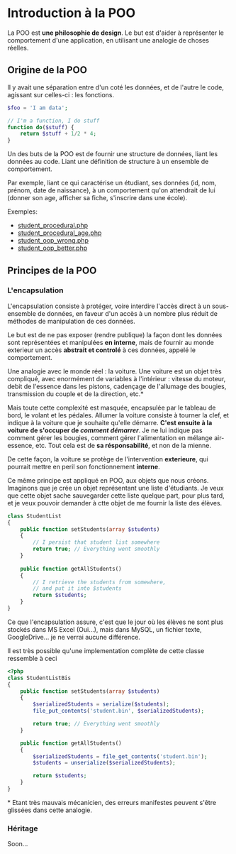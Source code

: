 # Introduction à la POO

La POO est **une philosophie de design**.
Le but est d'aider à représenter le comportement d'une application, en utilisant une analogie de choses réelles.

## Origine de la POO

Il y avait une séparation entre d'un coté les données, et de l'autre le code, agissant sur celles-ci : les fonctions.

```php
$foo = 'I am data';

// I'm a function, I do stuff
function do($stuff) {
    return $stuff + 1/2 * 4;
}
```

Un des buts de la POO est de fournir une structure de données, liant les données au code. Liant une définition de structure à un ensemble de comportement.

Par exemple, liant ce qui caractérise un étudiant, ses données (id, nom, prénom, date de naissance), à un comportement qu'on attendrait de lui (donner son age, afficher sa fiche, s'inscrire dans une école).

Exemples: 

  * [student\_procedural.php](student/student_procedural.php)
  * [student\_procedural\_age.php](student/student_procedural_age.php)
  * [student\_oop\_wrong.php](student/student_oop_wrong.php)
  * [student\_oop\_better.php](student/student_oop_better.php)

## Principes de la POO

### L'encapsulation

L'encapsulation consiste à protéger, voire interdire l'accès direct à un sous-ensemble de données, en faveur d'un accès à un nombre plus réduit de méthodes de manipulation de ces données.

Le but est de ne pas exposer (rendre publique) la façon dont les données sont représentées et manipulées **en interne**, mais de fournir au monde exterieur un accès **abstrait et controlé** à ces données, appelé le comportement.

Une analogie avec le monde réel : la voiture. Une voiture est un objet très compliqué, avec enormément de variables à l'intérieur : vitesse du moteur, debit de l'essence dans les pistons, cadençage de l'allumage des bougies, transmission du couple et de la direction, etc.\*

Mais toute cette complexité est masquée, encapsulée par le tableau de bord, le volant et les pédales. Allumer la voiture consiste à tourner la clef, et indique à la voiture que je souhaite qu'elle démarre. **C'est ensuite à la voiture de s'occuper de _comment démarrer_**. Je ne lui indique pas comment gérer les bougies, comment gérer l'alimentation en mélange air-essence, etc. Tout cela est de **sa résponsabilité**, et non de la mienne.

De cette façon, la voiture se protège de l'intervention **exterieure**, qui pourrait mettre en peril son fonctionnement **interne**.

Ce même principe est appliqué en POO, aux objets que nous créons. Imaginons que je crée un objet représentant une liste d'étudiants. Je veux que cette objet sache sauvegarder cette liste quelque part, pour plus tard, et je veux pouvoir demander à ctte objet de me fournir la liste des élèves.

```php
class StudentList 
{
    public function setStudents(array $students)
    {
        // I persist that student list somewhere
        return true; // Everything went smoothly
    }
    
    public function getAllStudents()
    {
        // I retrieve the students from somewhere, 
        // and put it into $students
        return $students;
    }
}
```

Ce que l'encapsulation assure, c'est que le jour où les élèves ne sont plus stockés dans MS Excel (Oui…), mais dans MySQL, un fichier texte, GoogleDrive… je ne verrai aucune différence.

Il est très possible qu'une implementation complète de cette classe ressemble à ceci

```php
<?php
class StudentListBis
{
    public function setStudents(array $students)
    {
        $serializedStudents = serialize($students);
        file_put_contents('student.bin', $serializedStudents);

        return true; // Everything went smoothly
    }

    public function getAllStudents()
    {
        $serializedStudents = file_get_contents('student.bin');
        $students = unserialize($serializedStudents);

        return $students;
    }
}
```

\* Etant très mauvais mécanicien, des erreurs manifestes peuvent s'être glissées dans cette analogie.

### Héritage

Soon…
